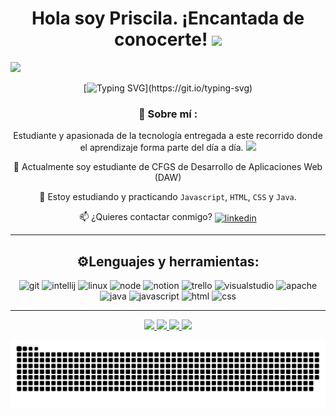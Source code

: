 <h1>
  <div align="center">
  Hola soy Priscila. ¡Encantada de conocerte!
  <img decoding="async" src="https://media0.giphy.com/media/v1.Y2lkPTc5MGI3NjExaHk3N3pkMW1nbjI2cWFkdGp1dXY4cXd2enhoNmtlMHBxdjNqamJ4cSZlcD12MV9pbnRlcm5hbF9naWZfYnlfaWQmY3Q9Zw/xUPGcEliCc7bETyfO8/giphy.gif" width="100px"/>
</h1> </div>
<div id="header" align="left">
<img decoding="async" src="![social-2deb6d7d43e7](https://github.com/user-attachments/assets/9334f70e-24c2-4f4c-89e2-0bb0d78c789c)"width="100px"/>
</p> 

<div align="center">

  
[![Typing SVG](https://readme-typing-svg.herokuapp.com?font=Jersey+10&size=50&duration=2000&pause=3000&color=8C63D59D&center=true&vCenter=true&width=435&lines=%C2%A1Bienvenido%2Fa+a+mi+GitHub!)](https://git.io/typing-svg)



### 🌷 Sobre mí : ###


Estudiante y apasionada de la tecnología entregada a este recorrido donde el aprendizaje forma parte del día a día. <img decoding="async" src="https://media.giphy.com/media/WUlplcMpOCEmTGBtBW/giphy.gif" width="30">

:telescope: Actualmente soy estudiante de CFGS de Desarrollo de Aplicaciones Web (DAW) 

:seedling: Estoy estudiando y practicando `Javascript`, `HTML`, `CSS` y `Java`. 

:mailbox: ¿Quieres contactar conmigo? 
<a href="https://www.linkedin.com/in/priscilaluis/" target="blank"><img align="center" src="https://github.com/user-attachments/assets/ee769e73-c5d4-49e1-b965-2491fd6d122b" alt="linkedin" height="30" width="30" /></a>

---
⚙Lenguajes y herramientas:
-


 <img src="https://cdn.jsdelivr.net/gh/devicons/devicon@latest/icons/git/git-original-wordmark.svg" height="50" alt="git" />
 
 <img src="https://cdn.jsdelivr.net/gh/devicons/devicon@latest/icons/intellij/intellij-original.svg" height="50" alt="intellij" />

 <img src="https://cdn.jsdelivr.net/gh/devicons/devicon@latest/icons/linux/linux-original.svg"  height="50" alt="linux" />
         
 <img src="https://cdn.jsdelivr.net/gh/devicons/devicon@latest/icons/nodejs/nodejs-original-wordmark.svg" height="50" alt="node" />

 <img src="https://cdn.jsdelivr.net/gh/devicons/devicon@latest/icons/notion/notion-original.svg" height="50" alt="notion" />
                  
<img src="https://cdn.jsdelivr.net/gh/devicons/devicon@latest/icons/trello/trello-original-wordmark.svg" height="50" alt="trello" />
          
<img src="https://cdn.jsdelivr.net/gh/devicons/devicon@latest/icons/visualstudio/visualstudio-original.svg" height="50" alt="visualstudio" />
          
  <img src="https://cdn.jsdelivr.net/gh/devicons/devicon@latest/icons/apache/apache-original-wordmark.svg" height="50" alt="apache" />
          
  <img src="https://cdn.jsdelivr.net/gh/devicons/devicon@latest/icons/java/java-original.svg" height="50" alt="java"  />
   
  <img src="https://cdn.jsdelivr.net/gh/devicons/devicon@latest/icons/javascript/javascript-original.svg" height="50" alt="javascript" />
  
  <img decoding="async" src="https://cdn.jsdelivr.net/gh/devicons/devicon@latest/icons/html5/html5-original-wordmark.svg" height="50" alt="html"/>
  
  <img decoding="async" src="https://cdn.jsdelivr.net/gh/devicons/devicon@latest/icons/css3/css3-original-wordmark.svg" height="50" alt="css"/>

---

<a href="https://github.com/anuraghazra/github-readme-stats#gh-dark-mode-only">
  <img height=200 src="https://github-readme-stats.vercel.app/api?username=ResetMeNow&show_icons=true&theme=gotham#gh-dark-mode-only" />
</a>
<a href="https://github.com/anuraghazra/github-readme-stats#gh-dark-mode-only">
  <img height=200 src="https://github-readme-stats.vercel.app/api/top-langs/?username=ResetMeNow&layout=compact&langs_count=8&hide=jupyter%20notebook&card_width=330&theme=gotham#gh-dark-mode-only" />
</a>
<a href="https://github.com/anuraghazra/github-readme-stats#gh-light-mode-only">
  <img height=200 src="https://github-readme-stats.vercel.app/api?username=ResetMeNow&show_icons=true&theme=catppuccin_latte#gh-light-mode-only" />
</a>
<a href="https://github.com/anuraghazra/github-readme-stats#gh-light-mode-only">
  <img height=200 src="https://github-readme-stats.vercel.app/api/top-langs/?username=ResetMeNow&layout=compact&langs_count=8&hide=jupyter%20notebook&card_width=330&theme=catppuccin_latte#gh-light-mode-only" />
</a>


<div align="center">
  
![snake gif](https://github.com/ResetMeNoW/ResetMeNow/blob/output/github-snake-dark.svg)

</div>






